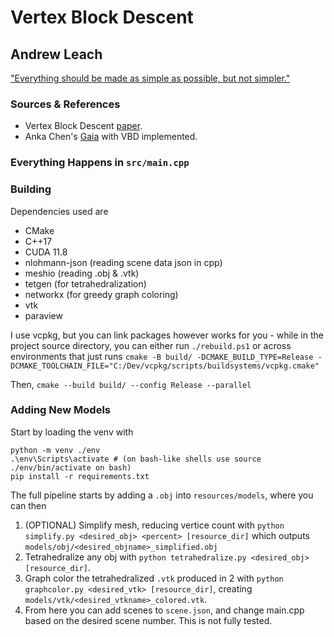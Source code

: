 # Vertex Block Descent

## Andrew Leach
["Everything should be made as simple as possible, but not simpler."](https://matthias-research.github.io/pages/index.html)

### Sources & References
- Vertex Block Descent [paper](https://doi.org/10.1145/3658179).
- Anka Chen's [Gaia](https://github.com/AnkaChan/Gaia) with VBD implemented.

### Everything Happens in `src/main.cpp`

### Building
Dependencies used are
- CMake
- C++17
- CUDA 11.8
- nlohmann-json (reading scene data json in cpp)
- meshio (reading .obj & .vtk)
- tetgen (for tetrahedralization)
- networkx (for greedy graph coloring)
- vtk
- paraview

I use vcpkg, but you can link packages however works for you - while in the project source directory, you can either run `./rebuild.ps1` or across environments that just runs
`cmake -B build/ -DCMAKE_BUILD_TYPE=Release -DCMAKE_TOOLCHAIN_FILE="C:/Dev/vcpkg/scripts/buildsystems/vcpkg.cmake"`

Then, `cmake --build build/ --config Release --parallel`

### Adding New Models
Start by loading the venv with 

```
python -m venv ./env
.\env\Scripts\activate # (on bash-like shells use source ./env/bin/activate on bash)
pip install -r requirements.txt
```

The full pipeline starts by adding a `.obj` into `resources/models`, where you can then

1. (OPTIONAL) Simplify mesh, reducing vertice count with `python simplify.py <desired_obj> <percent> [resource_dir]` which outputs `models/obj/<desired_objname>_simplified.obj`
2. Tetrahedralize any obj with `python tetrahedralize.py <desired_obj> [resource_dir]`.
3. Graph color the tetrahedralized `.vtk` produced in 2 with `python graphcolor.py <desired_vtk> [resource_dir]`, creating `models/vtk/<desired_vtkname>_colored.vtk`.
4. From here you can add scenes to `scene.json`, and change main.cpp based on the desired scene number. This is not fully tested.